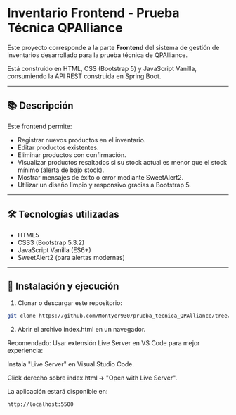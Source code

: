 # Inventario Frontend - Prueba Técnica QPAlliance

Este proyecto corresponde a la parte **Frontend** del sistema de gestión de inventarios desarrollado para la prueba técnica de QPAlliance.

Está construido en HTML, CSS (Bootstrap 5) y JavaScript Vanilla, consumiendo la API REST construida en Spring Boot.

---

## 📚 Descripción

Este frontend permite:

- Registrar nuevos productos en el inventario.
- Editar productos existentes.
- Eliminar productos con confirmación.
- Visualizar productos resaltados si su stock actual es menor que el stock mínimo (alerta de bajo stock).
- Mostrar mensajes de éxito o error mediante SweetAlert2.
- Utilizar un diseño limpio y responsivo gracias a Bootstrap 5.

---

## 🛠 Tecnologías utilizadas

- HTML5
- CSS3 (Bootstrap 5.3.2)
- JavaScript Vanilla (ES6+)
- SweetAlert2 (para alertas modernas)

---

## 🚀 Instalación y ejecución

1. Clonar o descargar este repositorio:

```bash
git clone https://github.com/Montyer930/prueba_tecnica_QPAlliance/tree/main/Frontend
```
2. Abrir el archivo index.html en un navegador.

Recomendado: Usar extensión Live Server en VS Code para mejor experiencia:

Instala "Live Server" en Visual Studio Code.

Click derecho sobre index.html ➔ "Open with Live Server".

La aplicación estará disponible en:

```
http://localhost:5500
```